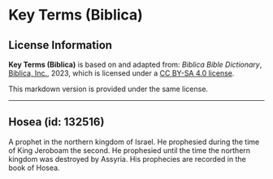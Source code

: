 # Key Terms (Biblica)

## License Information

**Key Terms (Biblica)** is based on and adapted from: _Biblica Bible Dictionary_, [Biblica, Inc.](https://www.biblica.com/), 2023, which is licensed under a [CC BY-SA 4.0 license](https://creativecommons.org/licenses/by-sa/4.0/legalcode.en).

This markdown version is provided under the same license.



--------------------------------

## Hosea (id: 132516)

A prophet in the northern kingdom of Israel. He prophesied during the time of King Jeroboam the second. He prophesied until the time the northern kingdom was destroyed by Assyria. His prophecies are recorded in the book of Hosea.


